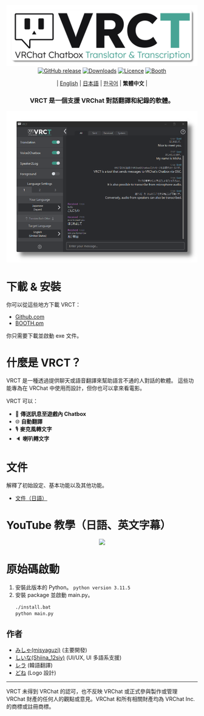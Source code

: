 <div align="center">

![](docs/vrct_logo.png)
[![GitHub release](https://img.shields.io/github/v/release/misyaguziya/VRCT.svg)](https://github.com/misyaguziya/VRCT/releases)
[![Downloads](https://img.shields.io/github/downloads/misyaguziya/VRCT/total)](https://github.com/misyaguziya/VRCT/releases)
[![Licence](https://img.shields.io/github/license/misyaguziya/VRCT)](https://github.com/misyaguziya/VRCT/blob/master/LICENSE)
[![Booth](https://img.shields.io/badge/Store-Booth.pm-red)](https://misyaguziya.booth.pm/items/5155325)

| [English](./README.md) | [日本語](./README.jp.md) | [한국어](./README.kr.md) | **繁體中文** |

<h3>
VRCT 是一個支援 VRChat 對話翻譯和紀錄的軟體。
</h3>

![](docs/main_window.png)

<div align="left">

# 下載 & 安裝
你可以從這些地方下載 VRCT：
- [Github.com](https://github.com/misyaguziya/VRCT/releases/)
- [BOOTH.pm](https://misyaguziya.booth.pm/items/5155325)

你只需要下載並啟動 exe 文件。

# 什麼是 VRCT？
VRCT 是一種透過提供聊天或語音翻譯來幫助語言不通的人對話的軟體。
這些功能專為在 VRChat 中使用而設計，但你也可以拿來看電影。

VRCT 可以：
- 💬 **傳送訊息至遊戲內 Chatbox**
- 🌐 **自動翻譯**
- 🎙 **麥克風轉文字**
- 🔈 **喇叭轉文字**

# 文件
解釋了初始設定、基本功能以及其他功能。
- [文件（日語）](https://mzsoftware.notion.site/VRCT-Documents-be79b7a165f64442ad8f326d86c22246?pvs=4)

# YouTube 教學（日語、英文字幕）
<div align="center">

[![](https://img.youtube.com/vi/rUTad037n8Q/0.jpg)](https://www.youtube.com/watch?v=rUTad037n8Q)

<div align="left">

# 原始碼啟動
1. 安裝此版本的 Python。
    `python version 3.11.5`
2. 安裝 package 並啟動 main.py。
    ```bash
    ./install.bat
    python main.py
    ```

## 作者
- [みしゃ(misyaguzi)](https://github.com/misyaguziya) (主要開發)
- [しいな(Shiina_12siy)](https://twitter.com/Shiina_12siy) (UI/UX, UI 多語系支援)
- [レラ](https://github.com/soumt-r) (韓語翻譯)
- [どね](https://twitter.com/done_vrc) (Logo 設計)

---

VRCT 未得到 VRChat 的認可，也不反映 VRChat 或正式參與製作或管理 VRChat 財產的任何人的觀點或意見。VRChat 和所有相關財產均為 VRChat Inc. 的商標或註冊商標。